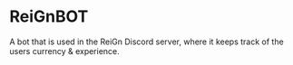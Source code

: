# ReiGnBOT

A bot that is used in the ReiGn Discord server, where it keeps track of the users currency & experience.
